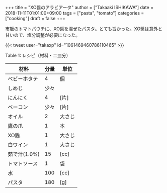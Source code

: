 +++
title = "XO醤のアラビアータ"
author = ["Takaaki ISHIKAWA"]
date = 2018-11-11T01:01:00+09:00
tags = ["pasta", "tomato"]
categories = ["cooking"]
draft = false
+++

市販のトマトパウチに、XO醤を混ぜたパスタ。とても旨かった。XO醤は意外と甘いので、塩分調整が必要になった。  

{{< tweet user="takaxp" id="1061469460786110465" >}}  

<div class="table-caption">
  <span class="table-number">Table 1</span>:
  レシピ（材料・二皿分）
</div>

| 材料      | 分量 | 単位 |
|---------|----|----|
| ベビーホタテ | 4   | 個   |
| しめじ    | 少々 |      |
| にんにく  | 4   | [片] |
| ベーコン  | 少々 | [片] |
| オイル    | 2   | 大さじ |
| 鷹の爪    | 1   | 本   |
| XO醤      | 1   | 大さじ |
| 白ワイン  | 1   | 大さじ |
| 茹で汁(1.0%) | 15  | [cc] |
| トマトソース | 1   | 袋   |
| 水        | 100 | [cc] |
| パスタ    | 180 | [g]  |